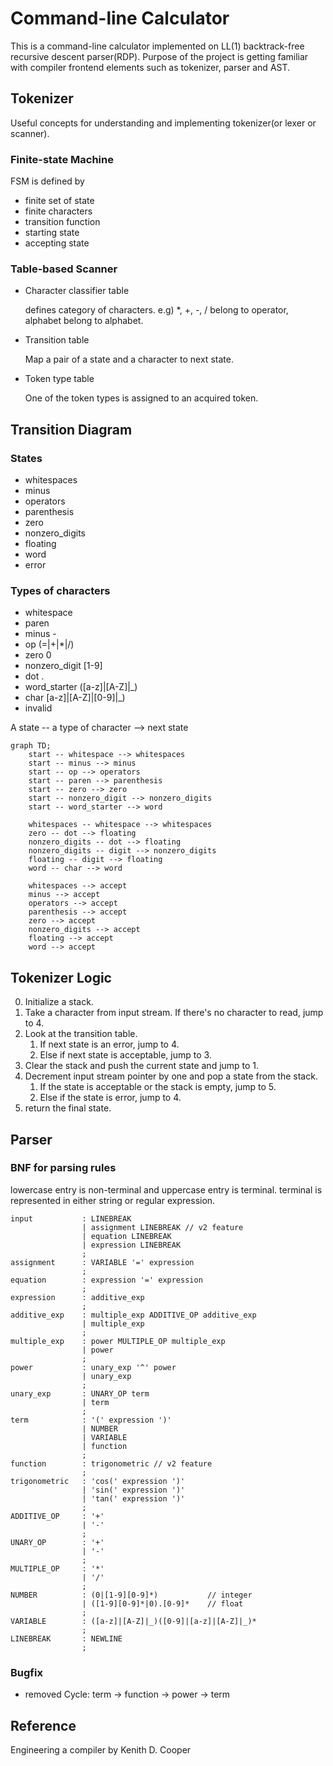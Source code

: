 # Command-line Calculator
This is a command-line calculator implemented on LL(1) backtrack-free recursive descent parser(RDP).
Purpose of the project is getting familiar with compiler frontend elements such as tokenizer, parser and AST.

## Tokenizer
Useful concepts for understanding and implementing tokenizer(or lexer or scanner).

### Finite-state Machine
FSM is defined by
- finite set of state
- finite characters
- transition function
- starting state
- accepting state

### Table-based Scanner
- Character classifier table 

    defines category of characters.
    e.g) \*, +, -, / belong to operator, alphabet belong to alphabet.
- Transition table

    Map a pair of a state and a character to next state.
- Token type table

    One of the token types is assigned to an acquired token.

## Transition Diagram

### States
- whitespaces
- minus
- operators
- parenthesis
- zero
- nonzero_digits
- floating
- word
- error

### Types of characters
- whitespace
- paren
- minus -
- op (=|+|\*|/)
- zero 0
- nonzero_digit [1-9]
- dot .
- word_starter ([a-z]|[A-Z]|\_)
- char [a-z]|[A-Z]|[0-9]|\_)
- invalid


A state -- a type of character --> next state
```mermaid
graph TD;
    start -- whitespace --> whitespaces
    start -- minus --> minus
    start -- op --> operators
    start -- paren --> parenthesis
    start -- zero --> zero
    start -- nonzero_digit --> nonzero_digits
    start -- word_starter --> word

    whitespaces -- whitespace --> whitespaces
    zero -- dot --> floating
    nonzero_digits -- dot --> floating
    nonzero_digits -- digit --> nonzero_digits
    floating -- digit --> floating
    word -- char --> word

    whitespaces --> accept
    minus --> accept
    operators --> accept
    parenthesis --> accept
    zero --> accept
    nonzero_digits --> accept
    floating --> accept
    word --> accept
```

## Tokenizer Logic
0. Initialize a stack.
1. Take a character from input stream. If there's no character to read, jump to 4.
2. Look at the transition table.
    1. If next state is an error, jump to 4.
    2. Else if next state is acceptable, jump to 3.
3. Clear the stack and push the current state and jump to 1.
4. Decrement input stream pointer by one and pop a state from the stack.
    1. If the state is acceptable or the stack is empty, jump to 5.
    2. Else if the state is error, jump to 4.
5. return the final state.

## Parser

### BNF for parsing rules
lowercase entry is non-terminal and uppercase entry is terminal.
terminal is represented in either string or regular expression.
```
input           : LINEBREAK
                | assignment LINEBREAK // v2 feature
                | equation LINEBREAK
                | expression LINEBREAK
                ;
assignment      : VARIABLE '=' expression
                ;
equation        : expression '=' expression
                ;
expression      : additive_exp
                ;
additive_exp    : multiple_exp ADDITIVE_OP additive_exp
                | multiple_exp
                ;
multiple_exp    : power MULTIPLE_OP multiple_exp
                | power 
                ;
power           : unary_exp '^' power
                | unary_exp
                ;
unary_exp       : UNARY_OP term
                | term
                ;
term            : '(' expression ')'
                | NUMBER
                | VARIABLE
                | function
                ;
function        : trigonometric // v2 feature
                ;
trigonometric   : 'cos(' expression ')'
                | 'sin(' expression ')'
                | 'tan(' expression ')'
                ;
ADDITIVE_OP     : '+'
                | '-'
                ;
UNARY_OP        : '+'
                | '-'
                ;
MULTIPLE_OP     : '*'
                | '/'
                ;
NUMBER          : (0|[1-9][0-9]*)           // integer
                | ([1-9][0-9]*|0).[0-9]*    // float
                ;
VARIABLE        : ([a-z]|[A-Z]|_)([0-9]|[a-z]|[A-Z]|_)*
                ;
LINEBREAK       : NEWLINE
                ;
```
### Bugfix
- removed Cycle: term -> function -> power -> term

## Reference
Engineering a compiler by Kenith D. Cooper
